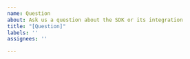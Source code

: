 ```yaml
---
name: Question
about: Ask us a question about the SDK or its integration
title: "[Question]"
labels: ''
assignees: ''

---
```



